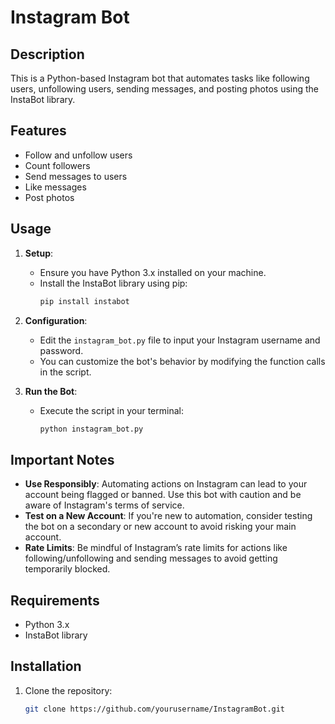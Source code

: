 # Instagram Bot

## Description
This is a Python-based Instagram bot that automates tasks like following users, unfollowing users, sending messages, and posting photos using the InstaBot library.

## Features
- Follow and unfollow users
- Count followers
- Send messages to users
- Like messages
- Post photos

## Usage
1. **Setup**:
   - Ensure you have Python 3.x installed on your machine.
   - Install the InstaBot library using pip:
     ```bash
     pip install instabot
     ```

2. **Configuration**:
   - Edit the `instagram_bot.py` file to input your Instagram username and password.
   - You can customize the bot's behavior by modifying the function calls in the script.

3. **Run the Bot**:
   - Execute the script in your terminal:
     ```bash
     python instagram_bot.py
     ```

## Important Notes
- **Use Responsibly**: Automating actions on Instagram can lead to your account being flagged or banned. Use this bot with caution and be aware of Instagram's terms of service.
- **Test on a New Account**: If you're new to automation, consider testing the bot on a secondary or new account to avoid risking your main account.
- **Rate Limits**: Be mindful of Instagram’s rate limits for actions like following/unfollowing and sending messages to avoid getting temporarily blocked.

## Requirements
- Python 3.x
- InstaBot library

## Installation
1. Clone the repository:
   ```bash
   git clone https://github.com/yourusername/InstagramBot.git

